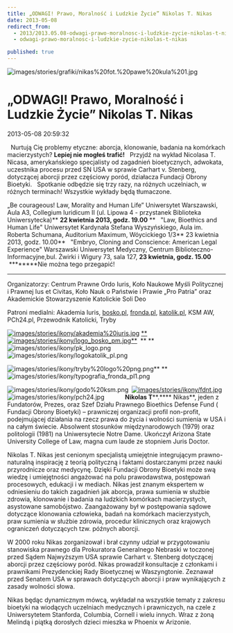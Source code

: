 ```yaml
---
title: „ODWAGI! Prawo, Moralność i Ludzkie Życie” Nikolas T. Nikas
date: 2013-05-08
redirect_from: 
  - 2013/2013.05.08-odwagi-prawo-moralnosc-i-ludzkie-zycie-nikolas-t-nikas
  - odwagi-prawo-moralnosc-i-ludzkie-zycie-nikolas-t-nikas

published: true
---
```



![images/stories/grafiki/nikas%20fot.%20pawe%20kula%201.jpg](images/stories/grafiki/nikas%20fot.%20pawe%20kula%201.jpg)

# „ODWAGI! Prawo, Moralność i Ludzkie Życie” Nikolas T. Nikas

<time>2013-05-08 20:59:32</time>




&nbsp;
Nurtują Cię problemy etyczne: aborcja, klonowanie, badania na komórkach macierzystych? **Lepiej nie mogłeś trafić!**
&nbsp;
Przyjdź na wykład Nicolasa T. Nicasa, amerykańskiego specjalisty od zagadnień bioetycznych, adwokata, uczestnika procesu przed SN USA w sprawie Carhart v. Stenberg, dotyczącej aborcji przez częściowy poród, działacza Fundacji Obrony Bioetyki.
&nbsp;
Spotkanie odbędzie się trzy razy, na różnych uczelniach, w różnych terminach! Wszystkie wykłady będą tłumaczone.
&nbsp;

„Be courageous! Law, Morality and Human Life” Uniwersytet Warszawski, Aula A3, Collegium Iuridicum II (ul. Lipowa 4 - przystanek Biblioteka Uniwersytecka)**
**22 kwietnia 2013, godz. 19.00**
**
&nbsp;
"Law, Bioethics and Human Life" Uniwersytet Kardynała Stefana Wyszyńskiego, Aula im. Roberta Schumana, Auditorium Maximum, Wóycickiego 1/3**&nbsp;23 kwietnia 2013, godz. 10.00**
&nbsp;
"Embryo, Cloning and Conscience: American Legal Experience" Warszawski Uniwersytet Medyczny, Centrum Biblioteczno-Informacyjne,bul. Żwirki i Wigury 73, sala 127, **23 kwietnia, godz. 15.00**
&nbsp;********Nie można tego przegapić!

********

<!--{{intro-break}}-->

Organizatorzy: Centrum Prawne Ordo Iuris, Koło Naukowe Myśli Politycznej i Prawnej Ius et Civitas, Koło Nauk o Państwie i Prawie „Pro Patria” oraz Akademickie Stowarzyszenie Katolickie Soli Deo
 
Patroni medialni: Akademia Iuris, [bosko.pl](http://bosko.pl), [fronda.pl](http://fronda.pl), [katolik.pl](http://katolik.pl), KSM AW, PCh24.pl, Przewodnik Katolicki, Tryby
&nbsp;

[](http://www.academiaiuris.pl/)
[![images/stories/ikony/akademia%20iuris.jpg](images/stories/ikony/akademia%20iuris.jpg)](http://www.academiaiuris.pl/)
[**](http://www.bosko.pl)
[![images/stories/ikony/logo_bosko_pm.jpg](images/stories/ikony/logo_bosko_pm.jpg)**](http://www.bosko.pl)
**&nbsp;**** ****&nbsp;**
**&nbsp;&nbsp;**
![images/stories/ikony/pk_logo.png](images/stories/ikony/pk_logo.png)
![images/stories/ikony/logokatolik_pl.png](images/stories/ikony/logokatolik_pl.png)

![images/stories/ikony/tryby%20logo%20png.png](images/stories/ikony/tryby%20logo%20png.png)**
**
&nbsp;
![images/stories/ikony/typografia_fronda_pl1.png](images/stories/ikony/typografia_fronda_pl1.png)

![images/stories/ikony/godo%20ksm.png](images/stories/ikony/godo%20ksm.png)**&nbsp;**[](http://%20%20www.dzielo.pl/%20%20)
[![images/stories/ikony/fdnt.jpg](images/stories/ikony/fdnt.jpg)](http://%20%20www.dzielo.pl/%20%20)
**&nbsp;**
![images/stories/ikony/pch24.jpg](images/stories/ikony/pch24.jpg)
**&nbsp;**
**&nbsp;**
**&nbsp;**
**&nbsp;**
**&nbsp;**
**&nbsp;**
**Nikolas T****.**** Nikas**, jeden z Fundatorów, Prezes, oraz Szef Działu Prawnego Bioethics Defense Fund ( Fundacji Obrony Bioetyki) – prawniczej organizacji profil non-profit, podejmującej działania na rzecz prawa do życia i wolności sumienia w USA i na całym świecie. Absolwent stosunków międzynarodowych (1979) oraz politologii (1981) na Uniwersytecie Notre Dame. Ukończył Arizona State University College of Law, magna cum laude ze stopniem Juris Doctor.
 
Nikolas T. Nikas jest cenionym specjalistą umiejętnie integrującym prawno-naturalną inspirację z teorią polityczną i faktami dostarczanymi przez nauki przyrodnicze oraz medycynę. Dzięki Fundacji Obrony Bioetyki może swą wiedzę i umiejętności angażować na polu prawodawstwa, postępowań procesowych, edukacji i w mediach. Nikas jest znanym ekspertem w odniesieniu do takich zagadnień jak aborcja, prawa sumienia w służbie zdrowia, klonowanie i badania na 
ludzkich komórkach macierzystych, asystowane samobójstwo. Zaangażowany był w postępowania sądowe dotyczące klonowania człowieka, badań na komórkach macierzystych, praw sumienia w służbie zdrowia, procedur klinicznych oraz krajowych ograniczeń dotyczących tzw. późnych aborcji.
 
W 2000 roku Nikas zorganizował i brał czynny udział w przygotowaniu stanowiska prawnego dla Prokuratora Generalnego Nebraski w toczonej przed Sądem Najwyższym USA sprawie Carhart v. Stenberg dotyczącej aborcji przez częściowy poród. Nikas prowadził konsultacje z członkami i prawnikami Prezydenckiej Rady Bioetycznej w Waszyngtonie. Zeznawał przed Senatem USA w sprawach dotyczących aborcji i praw wynikających z zasady wolności słowa.
 
Nikas będąc dynamicznym mówcą, wykładał na wszystkie tematy z zakresu bioetyki na wiodących uczelniach medycznych i prawniczych, na czele z Uniwersytetem Stanforda, Columbia, Cornell i wielu innych. Wraz z żoną Melindą i piątką dorosłych dzieci mieszka w Phoenix 
w Arizonie.



<!--{{json:{"created_date":"2013-05-08 20:59:32","publish_down":"0000-00-00 00:00:00","id":"1185"}}}-->